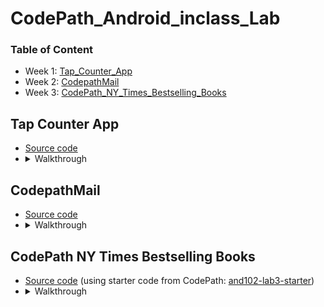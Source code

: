 # CodePath_Android_inclass_Lab

### Table of Content
* Week 1: [Tap_Counter_App](#tap-counter-app)
* Week 2: [CodepathMail](#codepathmail)
* Week 3: [CodePath_NY_Times_Bestselling_Books](#codepath-ny-times-bestselling-books)


## Tap Counter App
* [Source code](https://github.com/QuanHNguyen232/CodePath_Android_InClass_Lab/tree/main/Tap_Counter_App)
* <details>
  <summary markdown="span">Walkthrough</summary>
  <img src='./Tap_Counter_App/walk-through.gif' title='Video Walkthrough' width='' alt='Video Walkthrough' />
 </details>

## CodepathMail
* [Source code](https://github.com/QuanHNguyen232/CodePath_Android_InClass_Lab/tree/main/CodepathMail)
* <details>
  <summary markdown="span">Walkthrough</summary>
  <img src='./CodepathMail/walk-through.gif' title='Video Walkthrough' width='' alt='Video Walkthrough' />
 </details>

## CodePath NY Times Bestselling Books
* [Source code](https://github.com/QuanHNguyen232/CodePath_Android_InClass_Lab/tree/main/CodePath_NY_Times_Bestselling_Books) (using starter code from CodePath: [and102-lab3-starter](https://github.com/codepath/and102-lab3-starter))
* <details>
  <summary markdown="span">Walkthrough</summary>
  <img src='./CodePath_NY_Times_Bestselling_Books/walk-through.gif' title='Video Walkthrough' width='' alt='Video Walkthrough' />
 </details>
